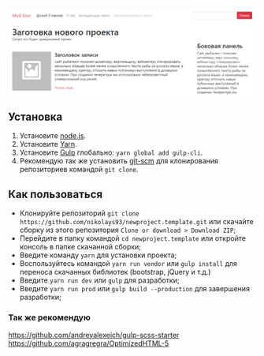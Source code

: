 ![](https://github.com/nikolays93/newproject.boilerplate/raw/master/public_html/screenshot.png)

## Установка
1. Установите [node.js](https://nodejs.org/en/download/).
2. Установите [Yarn](https://yarnpkg.com/en/docs/install/).
3. Установите [Gulp](https://gulpjs.com) глобально: ```yarn global add gulp-cli```.
4. Рекомендую так же установить [git-scm](https://git-scm.com) для клонирования репозиториев командой ```git clone```.

## Как пользоваться
* Клонируйте репозиторий ```git clone https://github.com/nikolays93/newproject.template.git``` или скачайте сборку из этого репозитория ```Clone or download > Download ZIP```;
* Перейдите в папку командой ```cd newproject.template``` или откройте консоль в папке скачанной сборки;
* Введите команду ```yarn``` для установки проекта;
* Воспользуйтесь командой ```yarn run vendor``` или ```gulp install``` для переноса скачанных библиотек (bootstrap, jQuery и т.д.)
* Введите ```yarn run dev``` или ```gulp``` для разработки;
* Введите ```yarn run prod``` или ```gulp build --production``` для завершения разработки;

### Так же рекомендую
https://github.com/andreyalexeich/gulp-scss-starter  
https://github.com/agragregra/OptimizedHTML-5
